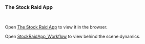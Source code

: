 ### The Stock Raid App

<br />

Open [The Stock Raid App](https://stockraid.netlify.app) to view it in the browser.

Open [StockRaidApp_Workflow](https://whimsical.com/64SG7mBrWi1fSCT2UVVtn9) to view behind the scene dynamics.
